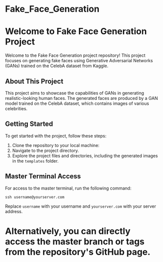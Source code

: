# Fake_Face_Generation

# Welcome to Fake Face Generation Project

Welcome to the Fake Face Generation project repository! This project focuses on generating fake faces using Generative Adversarial Networks (GANs) trained on the CelebA dataset from Kaggle.


## About This Project

This project aims to showcase the capabilities of GANs in generating realistic-looking human faces. The generated faces are produced by a GAN model trained on the CelebA dataset, which contains images of various celebrities.

## Getting Started

To get started with the project, follow these steps:

1. Clone the repository to your local machine:
2. Navigate to the project directory.
3. Explore the project files and directories, including the generated images in the `templates` folder.

## Master Terminal Access

For access to the master terminal, run the following command:
```
ssh username@yourserver.com
```

Replace `username` with your username and `yourserver.com` with your server address.

# Alternatively, you can directly access the master branch or tags from the repository's GitHub page.

